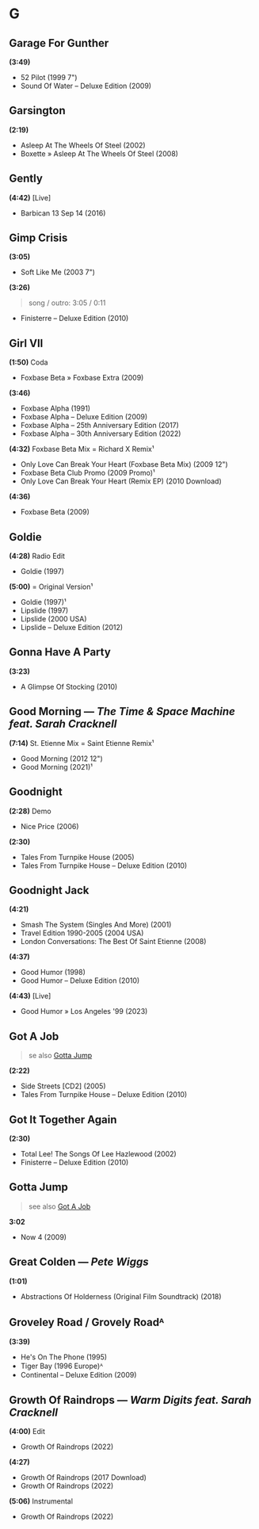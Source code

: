 # G

## Garage For Gunther

**(3:49)**

* 52 Pilot (1999 7")
* Sound Of Water – Deluxe Edition (2009)

## Garsington

**(2:19)**

* Asleep At The Wheels Of Steel (2002)
* Boxette » Asleep At The Wheels Of Steel (2008)

## Gently

**(4:42)** [Live]

* Barbican 13 Sep 14 (2016)

## Gimp Crisis

**(3:05)**

* Soft Like Me (2003 7")

**(3:26)**

> song / outro: 3:05 / 0:11

* Finisterre – Deluxe Edition (2010)

## Girl VII

**(1:50)** Coda

* Foxbase Beta » Foxbase Extra (2009)

**(3:46)**

* Foxbase Alpha (1991)
* Foxbase Alpha – Deluxe Edition (2009)
* Foxbase Alpha – 25th Anniversary Edition (2017)
* Foxbase Alpha – 30th Anniversary Edition (2022)

**(4:32)** Foxbase Beta Mix = Richard X Remix¹

* Only Love Can Break Your Heart (Foxbase Beta Mix) (2009 12")
* Foxbase Beta Club Promo (2009 Promo)¹
* Only Love Can Break Your Heart (Remix EP) (2010 Download)

**(4:36)**

* Foxbase Beta (2009)

## Goldie

**(4:28)** Radio Edit

* Goldie (1997)

**(5:00)** = Original Version¹

* Goldie (1997)¹
* Lipslide (1997)
* Lipslide (2000 USA)
* Lipslide – Deluxe Edition (2012)

## Gonna Have A Party

**(3:23)**

* A Glimpse Of Stocking (2010)

## Good Morning — *The Time & Space Machine feat. Sarah Cracknell*

**(7:14)** St. Etienne Mix = Saint Etienne Remix¹

* Good Morning (2012 12")
* Good Morning (2021)¹

## Goodnight

**(2:28)** Demo

* Nice Price (2006)

**(2:30)**

* Tales From Turnpike House (2005)
* Tales From Turnpike House – Deluxe Edition (2010)

## Goodnight Jack

**(4:21)**

* Smash The System (Singles And More) (2001)
* Travel Edition 1990-2005 (2004 USA)
* London Conversations: The Best Of Saint Etienne (2008)

**(4:37)**

* Good Humor (1998)
* Good Humor – Deluxe Edition (2010)

**(4:43)** [Live]

* Good Humor » Los Angeles '99 (2023)

## Got A Job

> se also [Gotta Jump](g.md#gotta-jump)

**(2:22)**

* Side Streets [CD2] (2005)
* Tales From Turnpike House – Deluxe Edition (2010)

## Got It Together Again

**(2:30)**

* Total Lee! The Songs Of Lee Hazlewood (2002)
* Finisterre – Deluxe Edition (2010)

## Gotta Jump

> see also [Got A Job](g.md#got-a-job)

**3:02**

* Now 4 (2009)

## Great Colden — *Pete Wiggs*

**(1:01)**

* Abstractions Of Holderness (Original Film Soundtrack) (2018)

## Groveley Road / Grovely Roadᴬ

**(3:39)**

* He's On The Phone (1995)
* Tiger Bay (1996 Europe)ᴬ
* Continental – Deluxe Edition (2009)

## Growth Of Raindrops — *Warm Digits feat. Sarah Cracknell*

**(4:00)** Edit

* Growth Of Raindrops (2022)

**(4:27)**

* Growth Of Raindrops (2017 Download)
* Growth Of Raindrops (2022)

**(5:06)** Instrumental

* Growth Of Raindrops (2022)
